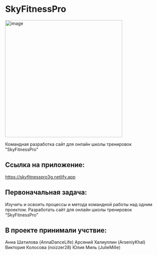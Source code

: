 # SkyFitnessPro

<img width="379" alt="image" src="https://imageban.ru/show/2024/02/05/eb84fdffab7bd58a0f760d358e09d061/png">

Командная разработка сайт для онлайн школы тренировок "SkyFitnessPro"

## Ссылка на приложение:

https://skyfitnesspro3g.netlify.app

## Первоначальная задача:

Изучить и освоить процессы и метода командной работы над одним проектом.
Разработать сайт для онлайн школы тренировок "SkyFitnessPro"

## В проекте принимали учствие:

Анна Шатилова (AnnaDanceLife)
Арсений Халиуллин (ArseniyKhal)
Виктория Колосова (noizzer28)
Юлия Миль (JulieMille)

